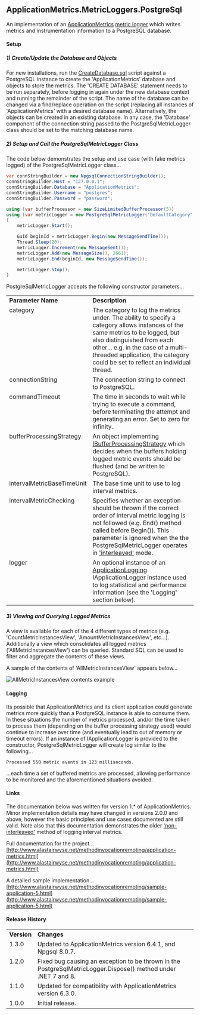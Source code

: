ApplicationMetrics.MetricLoggers.PostgreSql
---
An implementation of an [ApplicationMetrics](https://github.com/alastairwyse/ApplicationMetrics) [metric logger](https://github.com/alastairwyse/ApplicationMetrics/blob/master/ApplicationMetrics/IMetricLogger.cs) which writes metrics and instrumentation information to a PostgreSQL database.


#### Setup

##### 1) Create/Update the Database and Objects
For new installations, run the [CreateDatabase.sql](https://github.com/alastairwyse/ApplicationMetrics.MetricLoggers.PostgreSql/blob/master/ApplicationMetrics.MetricLoggers.PostgreSql/Resources/CreateDatabase.sql) script against a PostgreSQL instance to create the 'ApplicationMetrics' database and objects to store the metrics.  The 'CREATE DATABASE' statement needs to be run separately, before logging in again under the new database context and running the remainder of the script.  The name of the database can be changed via a find/replace operation on the script (replacing all instances of 'ApplicationMetrics' with a desired database name).  Alternatively, the objects can be created in an existing database.  In any case, the 'Database' component of the connection string passed to the PostgreSqlMetricLogger class should be set to the matching database name.  

##### 2) Setup and Call the PostgreSqlMetricLogger Class

The code below demonstrates the setup and use case (with fake metrics logged) of the PostgreSqlMetricLogger class...

````C#
var connStringBuilder = new NpgsqlConnectionStringBuilder();
connStringBuilder.Host = "127.0.0.1";
connStringBuilder.Database = "ApplicationMetrics";
connStringBuilder.Username = "postgres";
connStringBuilder.Password = "password";

using (var bufferProcessor = new SizeLimitedBufferProcessor(5))
using (var metricLogger = new PostgreSqlMetricLogger("DefaultCategory", connStringBuilder.ToString(), 0, bufferProcessor, IntervalMetricBaseTimeUnit.Millisecond, true))
{
    metricLogger.Start();

    Guid beginId = metricLogger.Begin(new MessageSendTime());
    Thread.Sleep(20);
    metricLogger.Increment(new MessageSent());
    metricLogger.Add(new MessageSize(), 2661);
    metricLogger.End(beginId, new MessageSendTime());

    metricLogger.Stop();
}
````

PostgreSqlMetricLogger accepts the following constructor parameters...

<table>
  <tr>
    <td><b>Parameter Name</b></td>
    <td><b>Description</b></td>
  </tr>
  <tr>
    <td valign="top">category</td>
    <td>
      The category to log the metrics under.  The ability to specify a category allows instances of the same metrics to be logged, but also distinguished from each other... e.g. in the case of a multi-threaded application, the category could be set to reflect an individual thread.
    </td>
  </tr>
  <tr>
    <td valign="top">connectionString</td>
    <td>
      The connection string to connect to PostgreSQL.
    </td>
  </tr>
  <tr>
    <td valign="top">commandTimeout</td>
    <td>
      The time in seconds to wait while trying to execute a command, before terminating the attempt and generating an error. Set to zero for infinity..
    </td>
  </tr>
  <tr>
    <td valign="top">bufferProcessingStrategy</td>
    <td>
      An object implementing <a href="https://github.com/alastairwyse/ApplicationMetrics/blob/master/ApplicationMetrics.MetricLoggers/IBufferProcessingStrategy.cs">IBufferProcessingStrategy</a> which decides when the buffers holding logged metric events should be flushed (and be written to PostgreSQL).
    </td>
  </tr>
  <tr>
    <td valign="top">intervalMetricBaseTimeUnit</td>
    <td>
      The base time unit to use to log interval metrics.
    </td>
  </tr>
  <tr>
    <td valign="top">intervalMetricChecking</td>
    <td>
      Specifies whether an exception should be thrown if the correct order of interval metric logging is not followed (e.g. End() method called before Begin()).  This parameter is ignored when the the PostgreSqlMetricLogger operates in <a href="https://github.com/alastairwyse/ApplicationMetrics#interleaved-interval-metrics">'interleaved'</a> mode.
    </td>
  </tr>
  <tr>
    <td valign="top">logger</td>
    <td>
      An optional instance of an <a href="https://github.com/alastairwyse/ApplicationLogging">ApplicationLogging</a> IApplicationLogger instance used to log statistical and performance information (see the 'Logging' section below).
    </td>
  </tr>
</table>

##### 3) Viewing and Querying Logged Metrics
A view is available for each of the 4 different types of metrics (e.g. 'CountMetricInstancesView', 'AmountMetricInstancesView', etc...).  Additionally a view which consolidates all logged metrics ('AllMetricInstancesView') can be queried.  Standard SQL can be used to filter and aggregate the contents of these views.

A sample of the contents of 'AllMetricInstancesView' appears below...

![AllMetricInstancesView contents example](http://alastairwyse.net/applicationmetrics/images/allmetricinstancesview-example.png)

#### Logging

Its possible that ApplicationMetrics and its client application could generate metrics more quickly than a PostgreSQL instance is able to consume them.  In these situations the number of metrics processed, and/or the time taken to process them (depending on the buffer processing strategy used) would continue to increase over time (and eventually lead to out of memory or timeout errors).  If an instance of IApplicationLogger is provided to the constructor, PostgreSqlMetricLogger will create log similar to the following...


```
Processed 550 metric events in 123 milliseconds.
```

...each time a set of buffered metrics are processed, allowing performance to be monitored and the aforementioned situations avoided.

#### Links
The documentation below was written for version 1.* of ApplicationMetrics.  Minor implementation details may have changed in versions 2.0.0 and above, however the basic principles and use cases documented are still valid.  Note also that this documentation demonstrates the older ['non-interleaved'](https://github.com/alastairwyse/ApplicationMetrics#interleaved-interval-metrics) method of logging interval metrics.

Full documentation for the project...<br />
[http://www.alastairwyse.net/methodinvocationremoting/application-metrics.html](http://www.alastairwyse.net/methodinvocationremoting/application-metrics.html)

A detailed sample implementation...<br />
[http://www.alastairwyse.net/methodinvocationremoting/sample-application-5.html](http://www.alastairwyse.net/methodinvocationremoting/sample-application-5.html)

#### Release History

<table>
  <tr>
    <td><b>Version</b></td>
    <td><b>Changes</b></td>
  </tr>
  <tr>
    <td valign="top">1.3.0</td>
    <td>
      Updated to ApplicationMetrics version 6.4.1, and Npgsql 8.0.7.<br />
    </td>
  </tr>
  <tr>
    <td valign="top">1.2.0</td>
    <td>
      Fixed bug causing an exception to be thrown in the PostgreSqlMetricLogger.Dispose() method under .NET 7 and 8.<br />
    </td>
  </tr>
  <tr>
    <td valign="top">1.1.0</td>
    <td>
      Updated for compatibility with ApplicationMetrics version 6.3.0.<br />
    </td>
  </tr>
  <tr>
    <td valign="top">1.0.0</td>
    <td>
      Initial release.
    </td>
  </tr>
</table>